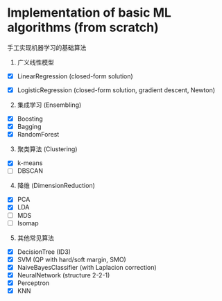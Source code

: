 # Implementation of basic ML algorithms (from scratch)

手工实现机器学习的基础算法

1. 广义线性模型

* [x] LinearRegression (closed-form solution)

- [x] LogisticRegression (closed-form solution, gradient descent, Newton)

2. 集成学习 (Ensembling)

- [x] Boosting
- [x] Bagging
- [x] RandomForest

3. 聚类算法 (Clustering)

- [x] k-means
- [ ] DBSCAN

4. 降维 (DimensionReduction)

- [x] PCA
- [x] LDA
- [ ] MDS
- [ ] Isomap

5. 其他常见算法

- [x] DecisionTree (ID3)
- [x] SVM (QP with hard/soft margin, SMO)
- [x] NaiveBayesClassifier (with Laplacion correction)
- [x] NeuralNetwork (structure 2-2-1)
- [x] Perceptron
- [x] KNN